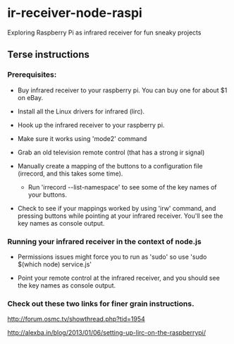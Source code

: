 # ir-receiver-node-raspi

Exploring Raspberry Pi as infrared receiver for fun sneaky projects

## Terse instructions

### Prerequisites:

* Buy infrared receiver to your raspberry pi. You can buy one for about $1 on eBay.

* Install all the Linux drivers for infrared (lirc).

* Hook up the infrared receiver to your raspberry pi.

* Make sure it works using 'mode2' command

* Grab an old television remote control (that has a strong ir signal)

* Manually create a mapping of the buttons to a configuration file (irrecord, and this takes some time).
   - Run 'irrecord --list-namespace' to see some of the key names of your buttons.

* Check to see if your mappings worked by using 'irw' command, and pressing buttons while pointing at your infrared receiver. You'll see the key names as console output.


### Running your infrared receiver in the context of node.js

* Permissions issues might force you to run as 'sudo' so use 'sudo $(which node) service.js'

* Point your remote control at the infrared receiver, and you should see the key names as console output.


### Check out these two links for finer grain instructions.

http://forum.osmc.tv/showthread.php?tid=1954

http://alexba.in/blog/2013/01/06/setting-up-lirc-on-the-raspberrypi/
